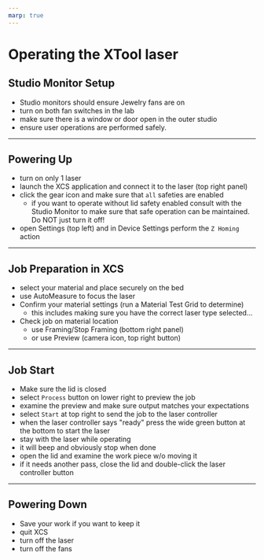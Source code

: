 ```yaml
---
marp: true
---
```


# Operating the XTool laser

## Studio Monitor Setup

  - Studio monitors should ensure Jewelry fans are on
  - turn on both fan switches in the lab
  - make sure there is a window or door open in the outer studio
  - ensure user operations are performed safely.

---

## Powering Up

  - turn on only 1 laser 
  - launch the XCS application and connect it to the laser (top right panel)
  - click the gear icon and make sure that `all` safeties are enabled
    - if you want to operate without lid safety enabled consult with the Studio Monitor to make sure that safe operation can be maintained. Do NOT just turn it off!
  - open Settings (top left) and in Device Settings perform the `Z Homing` action

---

## Job Preparation in XCS
 - select your material and place securely on the bed
 - use AutoMeasure to focus the laser
 - Confirm your material settings (run a Material Test Grid to determine)
   - this includes making sure you have the correct laser type selected...
 - Check job on material location
   - use Framing/Stop Framing (bottom right panel) 
   - or use Preview (camera icon, top right button)

---

## Job Start

- Make sure the lid is closed
- select `Process` button on lower right to preview the job
- examine the preview and make sure output matches your expectations
- select `Start` at top right to send the job to the laser controller
- when the laser controller says "ready" press the wide green button at the bottom to start the laser
- stay with the laser while operating
- it will beep and obviously stop when done
- open the lid and examine the work piece w/o moving it
- if it needs another pass, close the lid and double-click the laser controller button

---

## Powering Down

- Save your work if you want to keep it
- quit XCS
- turn off the laser
- turn off the fans
  
